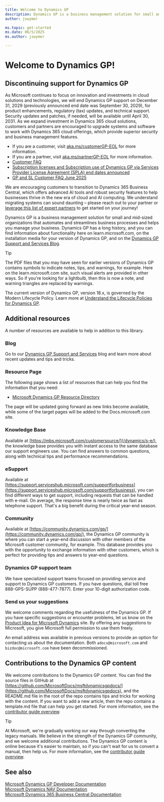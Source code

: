 ```yaml
---
title: Welcome to Dynamics GP
description: Dynamics GP is a business management solution for small and mid-sized organizations that automates and streamlines business processes and helps you manage your business.
author: jswymer

ms.topic: get-started
ms.date: 06/5/2025
ms.author: jswymer

---
```

# Welcome to Dynamics GP!

## Discontinuing support for Dynamics GP

As Microsoft continues to focus on innovation and investments in cloud solutions and technologies, we will end Dynamics GP support on December 31, 2029 (previously announced end date was September 30, 2029), for product enhancements, regulatory (tax) updates, and technical support. Security updates and patches, if needed, will be available until April 30, 2031. 
As we expand investment in Dynamics 365 cloud solutions, customers and partners are encouraged to upgrade systems and software to work with Dynamics 365 cloud offerings, which provide superior security and business management features.

- If you are a customer, visit [aka.ms/customerGP-EOL](https://aka.ms/customerGP-EOL) for more information.
- If you are a partner, visit [aka.ms/partnerGP-EOL](https://aka.ms/partnerGP-EOL) for more information.
- [Customer FAQ](https://mbs2.microsoft.com/fileexchange/?fileID=fba514de-c6c0-4307-aa5d-7225fe372e99)
- [Subscription licenses and Subscription use of Dynamics GP via Services Provider License Agreement (SPLA) end dates announced](https://www.microsoft.com/en-us/dynamics-365/blog/business-leader/2025/06/05/explore-migration-options-for-microsoft-dynamics-gp-and-microsoft-dynamics-sl-customers/)
- [GP and SL Customer FAQ June 2025](https://mbs2.microsoft.com/fileexchange/?fileID=9d178e91-00ab-4790-897b-c4bf8f0d55f9)

We are encouraging customers to transition to Dynamics 365 Business Central, which offers advanced AI tools and robust security features to help businesses thrive in the new era of cloud and AI computing.  We understand migrating systems can sound daunting – please reach out to your partner or [leverage this list of expert partners](https://mbs2.microsoft.com/fileexchange/?fileID=dee0b471-6dfa-4539-a73b-879c68a209af) to get started on your journey!

Dynamics GP is a business management solution for small and mid-sized organizations that automates and streamlines business processes and helps you manage your business. Dynamics GP has a long history, and you can find information about functionality here on learn.microsoft.com, on the installation media for your version of Dynamics GP, and on the [Dynamics GP Support and Services Blog](https://community.dynamics.com/gp/b/dynamicsgp).  

> [!TIP]
> The PDF files that you may have seen for earlier versions of Dynamics GP contains symbols to indicate notes, tips, and warnings, for example. Here on the learn.microsoft.com site, such visual alerts are provided in other ways. So if you're looking for a lightbulb, then this is now a note, and warning triangles are replaced by warnings.

The current version of Dynamics GP, version 18.x, is governed by the Modern Lifecycle Policy. Learn more at [Understand the Lifecycle Policies for Dynamics GP](terms/lifecycle.md).

## Additional resources

A number of resources are available to help in addition to this library.  

### Blog

Go to our [Dynamics GP Support and Services](https://community.dynamics.com/gp/b/dynamicsgp) blog and learn more about recent updates and tips and tricks.  

### Resource Page

The following page shows a list of resources that can help you find the information that you need:

- [Microsoft Dynamics GP Resource Directory](resources.md)

The page will be updated going forward as new links become available, while some of the target pages will be added to the Docs.microsoft.com site.  

### Knowledge Base

Available at [https://mbs.microsoft.com/customersource/](/dynamics/s-e/), the knowledge base provides you with instant access to the same database our support engineers use. You can find answers to common questions, along with technical tips and performance recommendations.  

### eSupport

Available at [https://support.serviceshub.microsoft.com/supportforbusiness](https://support.serviceshub.microsoft.com/supportforbusiness), you can find different ways to get support, including requests that can be handled with e-mail. On average, the response time is nearly twice as fast as telephone support. That's a big benefit during the critical year-end season.  

### Community

Available at [https://community.dynamics.com/gp/](https://community.dynamics.com/gp/), the Dynamics GP community is where you can start a year-end discussion with other members of the Microsoft customer community, for example. This database provides you with the opportunity to exchange information with other customers, which is perfect for providing tips and answers to year-end questions.  

### Dynamics GP support team

We have specialized support teams focused on providing service and support to Dynamics GP customers. If you have questions, dial toll free 888-GPS-SUPP (888-477-7877). Enter your 10-digit authorization code.

### Send us your suggestions

We welcome comments regarding the usefulness of the Dynamics GP. If you have specific suggestions or encounter problems, let us know on the [Product Idea for Microsoft Dynamics](https://experience.dynamics.com/ideas/list/?forum=771cc5ac-c117-e811-8105-3863bb2e0320) site. By offering any suggestions to Microsoft, you give Microsoft full permission to use them freely.

An email address was available in previous versions to provide an option for contacting us about the documentation. Both `adocs@microsoft.com` and `bizdoc@microsoft.com` have been decommissioned.  

## Contributions to the Dynamics GP content

We welcome contributions to the Dynamics GP content. You can find the source files in GitHub at [https://github.com/MicrosoftDocs/msftdynamicsgpdocs/](https://github.com/MicrosoftDocs/msftdynamicsgpdocs), and the README.md file in the root of the repo contains tips and tricks for working with the content. If you want to add a new article, then the repo contains a template.md file that can help you get started. For more information, see the [contributor guide overview](/contribute/).

> [!TIP]
> At Microsoft, we're gradually working our way through converting the legacy manuals. We believe in the strength of the Dynamics GP community, and we welcome additional contributions. The Dynamics GP content is online because it's easier to maintain, so if you can't wait for us to convert a manual, then help us. For more information, see the [contributor guide overview](/contribute/).

## See also

[Microsoft Dynamics GP Developer Documentation](/previous-versions/dynamicsgp/developer/hh686187(v=gp.20))  
[Microsoft Dynamics NAV Documentation](/dynamics-nav-app/)  
[Microsoft Dynamics 365 Business Central Documentation](/dynamics365/business-central/)  

